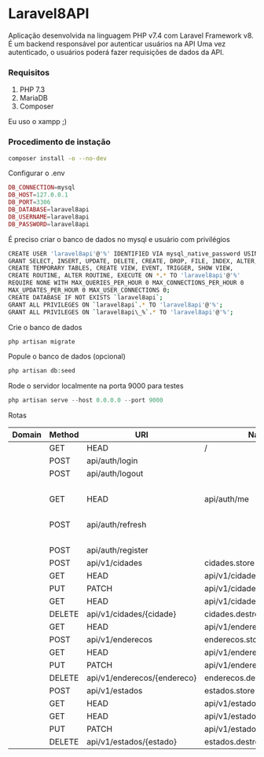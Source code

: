 # Laravel8API
Aplicação desenvolvida na linguagem PHP v7.4 com Laravel Framework v8.
É um backend responsável por autenticar usuários na API
Uma vez autenticado, o usuários poderá fazer requisições de dados da API.

### Requisitos
1. PHP 7.3
2. MariaDB
3. Composer

Eu uso o xampp ;)

### Procedimento de instação
```bash
composer install -o --no-dev
```
Configurar o .env

```php
DB_CONNECTION=mysql
DB_HOST=127.0.0.1
DB_PORT=3306
DB_DATABASE=laravel8api
DB_USERNAME=laravel8api
DB_PASSWORD=laravel8api
```
É preciso criar o banco de dados no mysql e usuário com privilégios
```bash
CREATE USER 'laravel8api'@'%' IDENTIFIED VIA mysql_native_password USING '***';
GRANT SELECT, INSERT, UPDATE, DELETE, CREATE, DROP, FILE, INDEX, ALTER, 
CREATE TEMPORARY TABLES, CREATE VIEW, EVENT, TRIGGER, SHOW VIEW, 
CREATE ROUTINE, ALTER ROUTINE, EXECUTE ON *.* TO 'laravel8api'@'%' 
REQUIRE NONE WITH MAX_QUERIES_PER_HOUR 0 MAX_CONNECTIONS_PER_HOUR 0 
MAX_UPDATES_PER_HOUR 0 MAX_USER_CONNECTIONS 0;
CREATE DATABASE IF NOT EXISTS `laravel8api`;
GRANT ALL PRIVILEGES ON `laravel8api`.* TO 'laravel8api'@'%';
GRANT ALL PRIVILEGES ON `laravel8api\_%`.* TO 'laravel8api'@'%';
```
Crie o banco de dados
```php
php artisan migrate
```
Popule o banco de dados (opcional)
```php
php artisan db:seed
```
Rode o servidor localmente na porta 9000 para testes
```php
php artisan serve --host 0.0.0.0 --port 9000
```

Rotas

| Domain | Method    | URI                         | Name              | Action                                          | Middleware |
|--------|-----------|-----------------------------|-------------------|-------------------------------------------------|------------|
|        | GET|HEAD  | /                           |                   | Closure                                         | web        |
|        | POST      | api/auth/login              |                   | App\Http\Controllers\AuthController@login       | api        |
|        | POST      | api/auth/logout             |                   | App\Http\Controllers\AuthController@logout      | api        |
|        |           |                             |                   |                                                 | auth:api   |
|        | GET|HEAD  | api/auth/me                 |                   | App\Http\Controllers\AuthController@me          | api        |
|        |           |                             |                   |                                                 | auth:api   |
|        | POST      | api/auth/refresh            |                   | App\Http\Controllers\AuthController@refresh     | api        |
|        |           |                             |                   |                                                 | auth:api   |
|        | POST      | api/auth/register           |                   | App\Http\Controllers\AuthController@register    | api        |
|        | POST      | api/v1/cidades              | cidades.store     | App\Http\Controllers\CidadeController@store     | api        |
|        | GET|HEAD  | api/v1/cidades              | cidades.index     | App\Http\Controllers\CidadeController@index     | api        |
|        | PUT|PATCH | api/v1/cidades/{cidade}     | cidades.update    | App\Http\Controllers\CidadeController@update    | api        |
|        | GET|HEAD  | api/v1/cidades/{cidade}     | cidades.show      | App\Http\Controllers\CidadeController@show      | api        |
|        | DELETE    | api/v1/cidades/{cidade}     | cidades.destroy   | App\Http\Controllers\CidadeController@destroy   | api        |
|        | GET|HEAD  | api/v1/enderecos            | enderecos.index   | App\Http\Controllers\EnderecoController@index   | api        |
|        | POST      | api/v1/enderecos            | enderecos.store   | App\Http\Controllers\EnderecoController@store   | api        |
|        | GET|HEAD  | api/v1/enderecos/{endereco} | enderecos.show    | App\Http\Controllers\EnderecoController@show    | api        |
|        | PUT|PATCH | api/v1/enderecos/{endereco} | enderecos.update  | App\Http\Controllers\EnderecoController@update  | api        |
|        | DELETE    | api/v1/enderecos/{endereco} | enderecos.destroy | App\Http\Controllers\EnderecoController@destroy | api        |
|        | POST      | api/v1/estados              | estados.store     | App\Http\Controllers\EstadoController@store     | api        |
|        | GET|HEAD  | api/v1/estados              | estados.index     | App\Http\Controllers\EstadoController@index     | api        |
|        | GET|HEAD  | api/v1/estados/{estado}     | estados.show      | App\Http\Controllers\EstadoController@show      | api        |
|        | PUT|PATCH | api/v1/estados/{estado}     | estados.update    | App\Http\Controllers\EstadoController@update    | api        |
|        | DELETE    | api/v1/estados/{estado}     | estados.destroy   | App\Http\Controllers\EstadoController@destroy   | api        |
